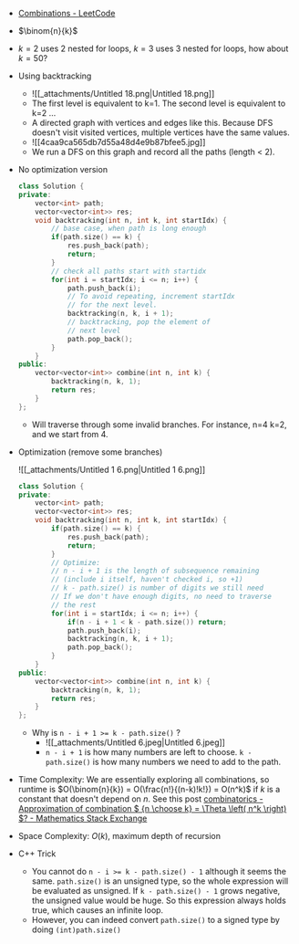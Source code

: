 - [Combinations - LeetCode](https://leetcode.com/problems/combinations/)
- $\binom{n}{k}$﻿
- $k=2$﻿ uses 2 nested for loops, $k=3$﻿ uses 3 nested for loops, how about $k=50$﻿?
- Using backtracking
    - ![[_attachments/Untitled 18.png|Untitled 18.png]]
    - The first level is equivalent to k=1. The second level is equivalent to k=2 …
    - A directed graph with vertices and edges like this. Because DFS doesn't visit visited vertices, multiple vertices have the same values. 
    - ![[4caa9ca565db7d55a48d4e9b87bfee5.jpg]]
    - We run a DFS on this graph and record all the paths (length < 2). 
    
- No optimization version
    
    ```C++
    class Solution {
    private:
        vector<int> path;
        vector<vector<int>> res;
        void backtracking(int n, int k, int startIdx) {
            // base case, when path is long enough
            if(path.size() == k) {
                res.push_back(path);
                return;
            }
            // check all paths start with startidx
            for(int i = startIdx; i <= n; i++) {
                path.push_back(i);
                // To avoid repeating, increment startIdx
                // for the next level. 
                backtracking(n, k, i + 1);
                // backtracking, pop the element of 
                // next level
                path.pop_back();
            }
        }
    public:
        vector<vector<int>> combine(int n, int k) {
            backtracking(n, k, 1);
            return res;
        }
    };
    ```
    
    - Will traverse through some invalid branches. For instance, n=4 k=2, and we start from 4.
- Optimization (remove some branches)
    
    ![[_attachments/Untitled 1 6.png|Untitled 1 6.png]]
    
    ```C++
    class Solution {
    private:
        vector<int> path;
        vector<vector<int>> res;
        void backtracking(int n, int k, int startIdx) {
            if(path.size() == k) {
                res.push_back(path);
                return;
            }
            // Optimize:
            // n - i + 1 is the length of subsequence remaining
            // (include i itself, haven't checked i, so +1)
            // k - path.size() is number of digits we still need
            // If we don't have enough digits, no need to traverse
            // the rest
            for(int i = startIdx; i <= n; i++) {
                if(n - i + 1 < k - path.size()) return;
                path.push_back(i);
                backtracking(n, k, i + 1);
                path.pop_back();
            }
        }
    public:
        vector<vector<int>> combine(int n, int k) {
            backtracking(n, k, 1);
            return res;
        }
    };
    ```
    
    - Why is `n - i + 1 >= k - path.size()` ?
	    - ![[_attachments/Untitled 6.jpeg|Untitled 6.jpeg]]
	    - `n - i + 1` is how many numbers are left to choose. `k - path.size()` is how many numbers we need to add to the path. 
    
- Time Complexity: We are essentially exploring all combinations, so runtime is $O(\binom{n}{k}) = O(\frac{n!}{(n-k)!k!}) = O(n^k)$  if $k$ is a constant that doesn't depend on $n$. See this post [combinatorics - Approximation of combination $ {n \choose k} = \Theta \left( n^k \right) $? - Mathematics Stack Exchange](https://math.stackexchange.com/questions/1265519/approximation-of-combination-n-choose-k-theta-left-nk-right)
- Space Complexity: $O(k)$﻿, maximum depth of recursion
- C++ Trick
    - You cannot do `n - i >= k - path.size() - 1` although it seems the same. `path.size()` is an unsigned type, so the whole expression will be evaluated as unsigned. If `k - path.size() - 1` grows negative, the unsigned value would be huge. So this expression always holds true, which causes an infinite loop.
    - However, you can indeed convert `path.size()` to a signed type by doing `(int)path.size()`